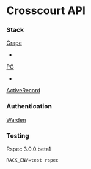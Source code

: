 # Crosscourt API

### Stack

[Grape](https://github.com/intridea/grape)

+

[PG](http://www.postgresql.org/docs/)

+

[ActiveRecord](http://rubygems.org/gems/activerecord)

### Authentication

[Warden](https://github.com/hassox/warden)

### Testing

Rspec 3.0.0.beta1

`RACK_ENV=test rspec`
